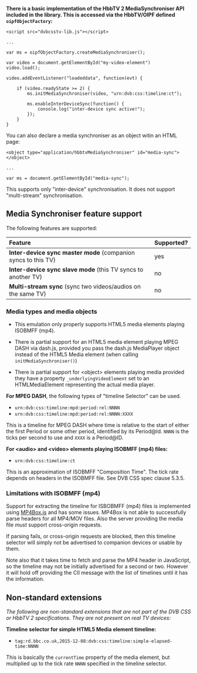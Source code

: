 **There is a basic implementation of the HbbTV 2 MediaSynchroniser API
included in the library. This is accessed via the HbbTV/OIPF defined
`oipfObjectFactory`:**

    <script src="dvbcsstv-lib.js"></script>
    
    ...
    
    var ms = oipfObjectFactory.createMediaSynchroniser();

    var video = document.getElementById("my-video-element")
    video.load();

    video.addEventListener("loadeddata", function(evt) {
        
        if (video.readyState >= 2) {
            ms.initMediaSynchroniser(video, "urn:dvb:css:timeline:ct");

            ms.enableInterDeviceSync(function() {
                console.log("inter-device sync active!");
            });
        }
    }
    
You can also declare a media synchroniser as an object witin an HTML page:

    <object type="application/hbbtvMediaSynchroniser" id="media-sync"></object>
    
    ...
    
    var ms = document.getElementById("media-sync");


This supports only "inter-device" synchronisation. It does not support
"multi-stream" synchronisation.

## Media Synchroniser feature support

The following features are supported:

|Feature                                                         | Supported? |
|:---------------------------------------------------------------|------------|
| **Inter-device sync master mode** (companion syncs to this TV) | yes        |
| **Inter-device sync slave mode** (this TV syncs to another TV) | no         |
| **Multi-stream sync** (sync two videos/audios on the same TV)  | no         |


### Media types and media objects

 * This emulation only properly supports HTML5 media elements playing ISOBMFF (mp4).

 * There is partial support for an HTML5 media element playing MPEG DASH via dash.js,
   provided you pass the dash.js MediaPlayer object instead of
   the HTML5 Media element (when calling `initMediaSynchroniser()`)

 * There is partial support for &lt;object&gt; elements playing media provided they
   have a property `_underlyingVideoElement` set to an HTMLMediaElement representing
   the actual media player.

**For MPEG DASH**, the following types of "timeline Selector" can be used.

 * `urn:dvb:css:timeline:mpd:period:rel:NNNN`
 * `urn:dvb:css:timeline:mpd:period:rel:NNNN:XXXX`

This is a timeline for MPEG DASH where time is relative to the start of either
the first Period or some other period, identified by its Period@Id. `NNNN` is the ticks per second to use and `XXXX` is a Period@ID.


**For &lt;audio&gt; and &lt;video&gt; elements playing ISOBMFF (mp4) files:**

 * `urn:dvb:css:timeline:ct`

This is an approximation of ISOBMFF  "Composition Time". The tick rate depends
on headers in the ISOBMFF file. See DVB CSS spec clause 5.3.5.

### Limitations with ISOBMFF (mp4)

Support for extracting the timeline for ISBOBMFF (mp4) files is implemented
using [MP4Box.js](https://github.com/gpac/mp4box.js) and has some issues. 
MP4Box is not able to successfully parse headers for all MP4/MOV files.
Also the server providing the media file *must* support cross-origin requests.

If parsing fails, or cross-origin requests are blocked, then this timeline
selector will simply not be advertised to companion devices or usable by them.

Note also  that it takes time to fetch and parse the MP4 header in JavaScript,
so the timeline may not be initially advertised for a second or two. However
it will hold off providing the CII message with the list of timelines until
it has the information.


## Non-standard extensions

*The following are non-standard extensions that are not part of the DVB CSS
or HbbTV 2 specifications. They are not present on real TV devices:*

**Timeline selector for simple HTML5 Media element timeline:**

 * `tag:rd.bbc.co.uk,2015-12-08:dvb:css:timeline:simple-elapsed-time:NNNN`

This is basically the `currentTime` property of the media element, but
multiplied up to the tick rate `NNNN` specified in the timeline selector.

